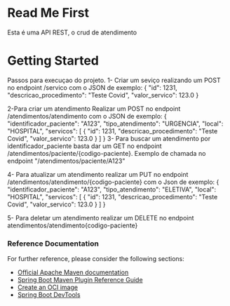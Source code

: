 # Read Me First
Esta é uma API REST, o crud de atendimento

# Getting Started
Passos para execuçao do projeto.
1- Criar um seviço realizando um POST no endpoint /servico com o JSON de exemplo:
    {
        "id": 1231,
        "descricao_procedimento": "Teste Covid",
        "valor_servico": 123.0
    }

2-Para criar um atendimento Realizar um POST no endpoint /atendimentos/atendimento com o JSON de exemplo:
{
    "identificador_paciente": "A123",
    "tipo_atendimento": "URGENCIA",
    "local": "HOSPITAL",
    "servicos": [
        {
            "id": 1231,
            "descricao_procedimento": "Teste Covid",
            "valor_servico": 123.0
        }
    ]
}
3- Para buscar um atendimento por identificador_paciente basta dar um GET no endpoint /atendimentos/paciente/{codigo-paciente}.
	Exemplo de chamada no endpoint "/atendimentos/paciente/A123"

4- Para atualizar um atendimento realizar um PUT no endpoint /atendimentos/atendimento/{codigo-paciente} com o Json de exemplo:
{
    "identificador_paciente": "A123",
    "tipo_atendimento": "ELETIVA",
    "local": "HOSPITAL",
    "servicos": [
        {
            "id": 1231,
            "descricao_procedimento": "Teste Covid",
            "valor_servico": 123.0
        }
    ]
}

5- Para deletar um atendimento realizar um DELETE no endpoint atendimentos/atendimento{codigo-paciente}

### Reference Documentation
For further reference, please consider the following sections:

* [Official Apache Maven documentation](https://maven.apache.org/guides/index.html)
* [Spring Boot Maven Plugin Reference Guide](https://docs.spring.io/spring-boot/docs/2.6.1/maven-plugin/reference/html/)
* [Create an OCI image](https://docs.spring.io/spring-boot/docs/2.6.1/maven-plugin/reference/html/#build-image)
* [Spring Boot DevTools](https://docs.spring.io/spring-boot/docs/2.6.1/reference/htmlsingle/#using-boot-devtools)

